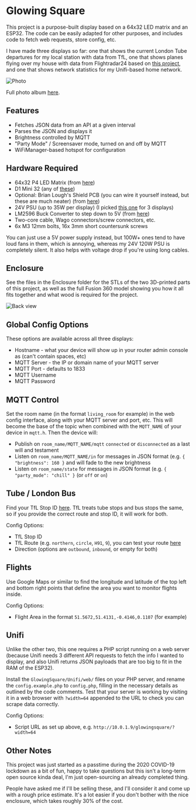 # Glowing Square

This project is a purpose-built display based on a 64x32 LED matrix and an ESP32. The code can be easily adapted for other purposes, and includes code to fetch web requests, store config, etc.

I have made three displays so far: one that shows the current London Tube departures for my local station with data from TfL, one that shows planes flying over my house with data from Flightradar24 based on [this project](https://github.com/GroundBreakingItem0/esp8266_plane_tracker), and one that shows network statistics for my Unifi-based home network.

![Photo](https://i.imgur.com/ZX31npw.jpg)

Full photo album [here](https://imgur.com/a/xTvUx8F).

## Features

* Fetches JSON data from an API at a given interval
* Parses the JSON and displays it
* Brightness controlled by MQTT
* "Party Mode" / Screensaver mode, turned on and off by MQTT
* WiFiManager-based hotspot for configuration

## Hardware Required
* 64x32 P4 LED Matrix (from [here](https://www.aliexpress.com/store/group/P4-led-module/1848738_509034839.html?spm=a2g0o.detail.0.0.65cc64c7oVbRJF))
* D1 Mini 32 (any of [these](https://www.aliexpress.com/wholesale?catId=0&initiative_id=SB_20200704011236&SearchText=mini+esp32))
* Optional: Brian Lough's Shield PCB (you can wire it yourself instead, but these are much neater) (from [here](https://www.tindie.com/products/brianlough/esp32-matrix-shield-mini-32/))
* 24V PSU (up to 35W per display) (I picked [this one](https://www.ebay.co.uk/itm/DC-5V-12V-24V-Universal-Regulated-Switching-Power-Supply-for-LED-Strip-CCTV-UK/162562112782) for 3 displays) 
* LM2596 Buck Converter to step down to 5V (from [here](https://www.aliexpress.com/wholesale?catId=0&initiative_id=SB_20200704011644&SearchText=LM2596))
* Two-core cable, Wago connectors/screw connectors, etc.
* 6x M3 12mm bolts, 16x 3mm short countersunk screws

You can just use a 5V power supply instead, but 100W+ ones tend to have loud fans in them, which is annoying, whereas my 24V 120W PSU is completely silent. It also helps with voltage drop if you're using long cables.

## Enclosure

See the files in the Enclosure folder for the STLs of the two 3D-printed parts of this project, as well as the full Fusion 360 model showing you how it all fits together and what wood is required for the project.

![Back view](https://i.imgur.com/OPJ0tCZ.jpg)

## Global Config Options

These options are available across all three displays:

* Hostname - what your device will show up in your router admin console as (can't contain spaces, etc)
* MQTT Server - the IP or domain name of your MQTT server
* MQTT Port - defaults to 1833
* MQTT Username
* MQTT Password

## MQTT Control

Set the room name (in the format `living_room` for example) in the web config interface, along with your MQTT server and port, etc. This will become the base of the topic when combined with the `MQTT_NAME` of your device in `mqtt.h`. Then the device will:

* Publish on `room_name/MQTT_NAME/mqtt` `connected` or `disconnected` as a last will and testament
* Listen on `room_name/MQTT_NAME/in` for messages in JSON format (e.g. `{ "brightness": 160 }` and will fade to the new brightness
* Listen on `room_name/state` for messages in JSON format (e.g. `{ "party_mode": "chill" }` (or `off` or `on`)

## Tube / London Bus

Find your TfL Stop ID [here](https://api.tfl.gov.uk/swagger/ui/index.html?url=/swagger/docs/v1#!/StopPoint/StopPoint_Search). TfL treats tube stops and bus stops the same, so if you provide the correct route and stop ID, it will work for both.

Config Options:

* TfL Stop ID
* TfL Route (e.g. `northern`, `circle`, `H91`, `9`), you can test your route [here](https://api.tfl.gov.uk/swagger/ui/index.html?url=/swagger/docs/v1#!/Line/Line_Arrivals)
* Direction (options are `outbound`, `inbound`, or empty for both)

## Flights

Use Google Maps or similar to find the longitude and latitude of the top left and bottom right points that define the area you want to monitor flights inside.

Config Options: 

* Flight Area in the format `51.5672,51.4131,-0.4146,0.1107` (for example)

## Unifi

Unlike the other two, this one requires a PHP script running on a web server (because Unifi needs 3 different API requests to fetch the info I wanted to display, and also Unifi returns JSON payloads that are too big to fit in the RAM of the ESP32).

Install the `GlowingSquare/Unifi/web/` files on your PHP server, and rename the `config.example.php` to `config.php`, filling in the necessary details as outlined by the code comments. Test that your server is working by visiting it in a web browser with `?width=64` appended to the URL to check you can scrape data correctly.

Config Options:

* Script URL as set up above, e.g. `http://10.0.1.9/glowingsquare/?width=64`

## Other Notes

This project was just started as a passtime during the 2020 COVID-19 lockdown as a bit of fun, happy to take questions but this isn't a long-term open source kinda deal, I'm just open-sourcing an already completed thing.

People have asked me if I'll be selling these, and I'll consider it and come up with a rough price estimate. It's a lot easier if you don't bother with the nice enclosure, which takes roughly 30% of the cost.
